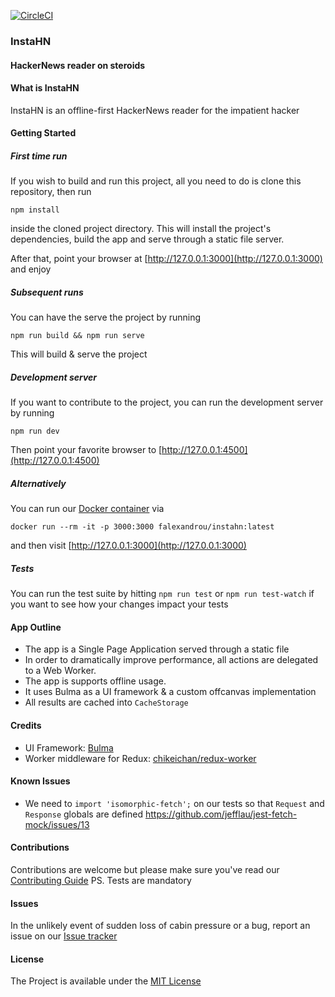 [![CircleCI](https://circleci.com/gh/falexandrou/instahn.svg?style=svg)](https://circleci.com/gh/falexandrou/instahn)

### InstaHN
#### HackerNews reader on steroids

#### What is InstaHN
InstaHN is an offline-first HackerNews reader for the impatient hacker

#### Getting Started

##### First time run
If you wish to build and run this project, all you need to do is clone this repository, then run
```
npm install
```
inside the cloned project directory. This will install the project's dependencies, build the app and serve through a static file server.

After that, point your browser at [http://127.0.0.1:3000](http://127.0.0.1:3000) and enjoy

##### Subsequent runs
You can have the serve the project by running
```
npm run build && npm run serve
```
This will build & serve the project

##### Development server
If you want to contribute to the project, you can run the development server by running
```
npm run dev
```
Then point your favorite browser to [http://127.0.0.1:4500](http://127.0.0.1:4500)

##### Alternatively
You can run our [Docker container](https://hub.docker.com/r/falexandrou/instahn/) via
```
docker run --rm -it -p 3000:3000 falexandrou/instahn:latest
```
and then visit [http://127.0.0.1:3000](http://127.0.0.1:3000)

##### Tests
You can run the test suite by hitting `npm run test` or `npm run test-watch` if you want to see how your changes impact your tests

#### App Outline
- The app is a Single Page Application served through a static file
- In order to dramatically improve performance, all actions are delegated to a Web Worker.
- The app is supports offline usage.
- It uses Bulma as a UI framework & a custom offcanvas implementation
- All results are cached into `CacheStorage`

#### Credits
- UI Framework: [Bulma](https://bulma.io)
- Worker middleware for Redux: [chikeichan/redux-worker](https://github.com/chikeichan/redux-worker)

#### Known Issues
- We need to `import 'isomorphic-fetch';` on our tests so that `Request` and `Response` globals are defined https://github.com/jefflau/jest-fetch-mock/issues/13

#### Contributions
Contributions are welcome but please make sure you've read our [Contributing Guide](https://github.com/falexandrou/instahn/blob/master/CONTRIBUTING.md)
PS. Tests are mandatory

#### Issues
In the unlikely event of sudden loss of cabin pressure or a bug, report an issue on our [Issue tracker](https://github.com/falexandrou/instahn/issues)

#### License
The Project is available under the [MIT License](https://en.wikipedia.org/wiki/MIT_License)

